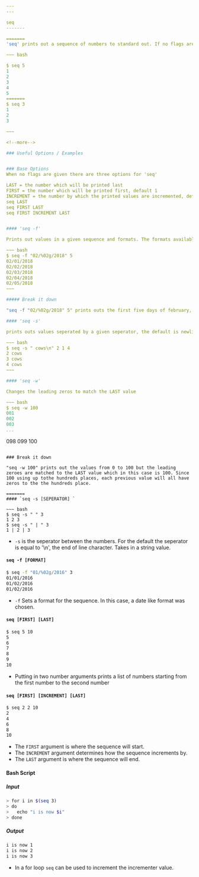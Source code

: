 ```yaml
---
---

seq
-------

=======
'seq' prints out a sequence of numbers to standard out. If no flags are given the seq starts at 1 and increments by 1 until the given number input is reached.

~~~ bash

$ seq 5
1
2
3
4
5
=======
$ seq 3
1
2
3

~~~

<!--more-->

### Useful Options / Examples


### Base Options
When no flags are given there are three options for 'seq'

LAST = the number which will be printed last
FIRST = the number which will be printed first, default 1
INCREMENT = the number by which the printed values are incremented, default 1
seq LAST
seq FIRST LAST
seq FIRST INCREMENT LAST


#### 'seq -f' 

Prints out values in a given sequence and formats. The formats available are '%g' for integers, '%f' for decimal, and '%e' for scientific

~~~ bash
$ seq -f "02/%02g/2018" 5
02/01/2018
02/02/2018
02/03/2018
02/04/2018
02/05/2018
~~~

##### Break it down

"seq -f "02/%02g/2018" 5" prints outs the first five days of february, printing the dates with a new line after each. The '02' determines the the leading zeros. Without it the dates would not have the leading zeros.

#### 'seq -s'

prints outs values seperated by a given seperator, the default is newline.

~~~ bash
$ seq -s " cows\n" 2 1 4
2 cows
3 cows
4 cows
~~~

#### 'seq -w'

Changes the leading zeros to match the LAST value

~~~ bash
$ seq -w 100
001
002
003
...
```

098
099
100
~~~

### Break it down

"seq -w 100" prints out the values from 0 to 100 but the leading zeroes are matched to the LAST value which in this case is 100. Since 100 using up tothe hundreds places, each previous value will all have zeros to the the hundreds place.

=======
#### `seq -s [SEPERATOR] `

~~~ bash
$ seq -s " " 3
1 2 3
$ seq -s " | " 3
1 | 2 | 3
~~~

 * `-s` is the seperator between the numbers. For the default the seperator is equal to '\n', the end of line character. Takes in a string value.

#### `seq -f [FORMAT] `
 
~~~ bash
$ seq -f "01/%02g/2016" 3
01/01/2016
01/02/2016
01/02/2016
~~~

* `-f` Sets a format for the sequence. In this case, a date like format was chosen.

#### `seq [FIRST] [LAST]`

~~~ bash
$ seq 5 10
5
6
7
8
9
10
~~~

 * Putting in two number arguments prints a list of numbers starting from the 
first number to the second number

#### `seq [FIRST] [INCREMENT] [LAST]`

~~~ bash
$ seq 2 2 10
2
4
6
8
10
~~~

 * The `FIRST` argument is where the sequence will start. 
 * The `INCREMENT` argument determines how the sequence increments by.
 * The `LAST` argument is where the sequence will end.

#### Bash Script

##### Input

~~~ bash
> for i in $(seq 3)
> do
>   echo "i is now $i"
> done
~~~

##### Output

~~~ bash
i is now 1
i is now 2
i is now 3
~~~

 * In a for loop `seq` can be used to increment the incrementer value.

